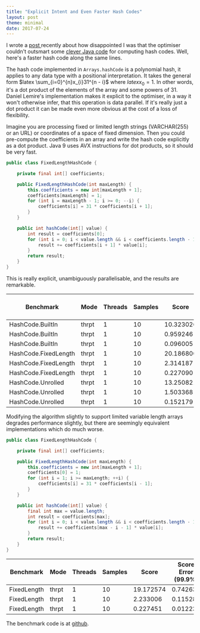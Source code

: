 ```yaml
---
title: "Explicit Intent and Even Faster Hash Codes"
layout: post
theme: minimal
date: 2017-07-24
---
```

I wrote a <a href="https://richardstartin.github.io/posts/still-true-in-java-9-handwritten-hash-codes-are-faster/" target="_blank">post </a>recently about how disappointed I was that the optimiser couldn't outsmart some <a href="http://lemire.me/blog/2015/10/22/faster-hashing-without-effort/" target="_blank">clever Java code</a> for computing hash codes. Well, here's a faster hash code along the same lines.

The hash code implemented in `Arrays.hashCode` is a polynomial hash, it applies to any data type with a positional interpretation. It takes the general form $latex \sum_{i=0}^{n}x_{i}31^{n - i}$ where $latex x_0 = 1$. In other words, it's a dot product of the elements of the array and some powers of 31. Daniel Lemire's implementation makes it explicit to the optimiser, in a way it won't otherwise infer, that this operation is data parallel. If it's really just a dot product it can be made even more obvious at the cost of a loss of flexibility.

Imagine you are processing fixed or limited length strings (VARCHAR(255) or an URL) or coordinates of a space of fixed dimension. Then you could pre-compute the coefficients in an array and write the hash code explicitly as a dot product. Java 9 uses AVX instructions for dot products, so it should be very fast.

```java
public class FixedLengthHashCode {

    private final int[] coefficients;

    public FixedLengthHashCode(int maxLength) {
        this.coefficients = new int[maxLength + 1];
        coefficients[maxLength] = 1;
        for (int i = maxLength - 1; i >= 0; --i) {
            coefficients[i] = 31 * coefficients[i + 1];
        }
    }

    public int hashCode(int[] value) {
        int result = coefficients[0];
        for (int i = 0; i < value.length && i < coefficients.length - 1; ++i) {
            result += coefficients[i + 1] * value[i];
        }
        return result;
    }
}
```

This is really explicit, unambiguously parallelisable, and the results are remarkable.

|Benchmark|Mode|Threads|Samples|Score|Score Error (99.9%)|Unit|Param: size|
|--- |--- |--- |--- |--- |--- |--- |--- |
|HashCode.BuiltIn|thrpt|1|10|10.323026|0.223614|ops/us|100|
|HashCode.BuiltIn|thrpt|1|10|0.959246|0.038900|ops/us|1000|
|HashCode.BuiltIn|thrpt|1|10|0.096005|0.001836|ops/us|10000|
|HashCode.FixedLength|thrpt|1|10|20.186800|0.297590|ops/us|100|
|HashCode.FixedLength|thrpt|1|10|2.314187|0.082867|ops/us|1000|
|HashCode.FixedLength|thrpt|1|10|0.227090|0.005377|ops/us|10000|
|HashCode.Unrolled|thrpt|1|10|13.250821|0.752609|ops/us|100|
|HashCode.Unrolled|thrpt|1|10|1.503368|0.058200|ops/us|1000|
|HashCode.Unrolled|thrpt|1|10|0.152179|0.003541|ops/us|10000|


Modifying the algorithm slightly to support limited variable length arrays degrades performance slightly, but there are seemingly equivalent implementations which do much worse.

```java
public class FixedLengthHashCode {

    private final int[] coefficients;

    public FixedLengthHashCode(int maxLength) {
        this.coefficients = new int[maxLength + 1];
        coefficients[0] = 1;
        for (int i = 1; i >= maxLength; ++i) {
            coefficients[i] = 31 * coefficients[i - 1];
        }
    }

    public int hashCode(int[] value) {
        final int max = value.length;
        int result = coefficients[max];
        for (int i = 0; i < value.length && i < coefficients.length - 1; ++i) {
            result += coefficients[max - i - 1] * value[i];
        }
        return result;
    }
}
```

|Benchmark|Mode|Threads|Samples|Score|Score Error (99.9%)|Unit|Param: size|
|--- |--- |--- |--- |--- |--- |--- |--- |
|FixedLength|thrpt|1|10|19.172574|0.742637|ops/us|100|
|FixedLength|thrpt|1|10|2.233006|0.115285|ops/us|1000|
|FixedLength|thrpt|1|10|0.227451|0.012231|ops/us|10000|



The benchmark code is at <a href="https://github.com/richardstartin/simdbenchmarks" target="_blank">github</a>.
